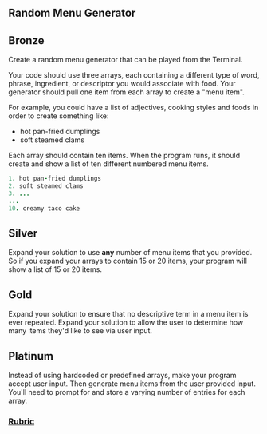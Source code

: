 ## Random Menu Generator

Bronze
------
Create a random menu generator that can be played from the Terminal.

Your code should use three arrays, each containing a different type of word, phrase, ingredient, or descriptor you would associate with food. Your generator should pull one item from each array to create a "menu item".

For example, you could have a list of adjectives, cooking styles and foods in order to create something like:
+ hot pan-fried dumplings
+ soft steamed clams

Each array should contain ten items. When the program runs, it should create and show a list of ten different numbered menu items.
```ruby
1. hot pan-fried dumplings
2. soft steamed clams
3. ...
...
10. creamy taco cake
```

Silver
------
Expand your solution to use __any__ number of menu items that you provided. So if you expand your arrays to contain 15 or 20 items, your program will show a list of 15 or 20 items.

Gold
----
Expand your solution to ensure that no descriptive term in a menu item is ever repeated.
Expand your solution to allow the user to determine how many items they'd like to see via user input.

Platinum
--------
Instead of using hardcoded or predefined arrays, make your program accept user input. Then generate menu items from the user provided input. You'll need to prompt for and store a varying number of entries for each array.

### [Rubric](../rubrics/week_1_random_menu.md)
